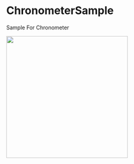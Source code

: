 # ChronometerSample
Sample For Chronometer


<img src="https://user-images.githubusercontent.com/16476224/119487963-f8170600-bd94-11eb-8511-58734f09a7c0.gif" width=320 />
